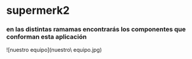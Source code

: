 # supermerk2
### en las distintas ramamas encontrarás los componentes que conforman esta aplicación

![nuestro equipo](nuestro\ equipo.jpg)
